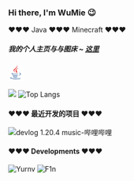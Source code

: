 ### Hi there, I'm WuMie :wink:
:heart::heart::heart: Java :heart::heart::heart: Minecraft :heart::heart::heart:
##### 我的个人主页与与图床 ~  [这里](https://github.com/ImWuMie/ImWuMie/blob/main/images)
![](https://github.com/ImWuMie/ImWuMie/blob/main/images/java.png)

![](https://github-readme-stats.vercel.app/api?username=ImWuMie&show_icons=true&theme=transparent&include_all_commits=true&count_private=true) 
![Top Langs](https://github-readme-stats.vercel.app/api/top-langs/?username=ImWuMie&layout=compact&theme=tokyonight)    
#### :heart::heart::heart: 最近开发的项目 :heart::heart::heart:
![devlog 1.20.4 music-哔哩哔哩](https://b23.tv/5tqTZKm)
#### :heart::heart::heart: Developments :heart::heart::heart:
![Yurnv](https://github-readme-stats.vercel.app/api?username=StarryCamile)
![F1n](https://github-readme-stats.vercel.app/api?username=FinLemonKe)
